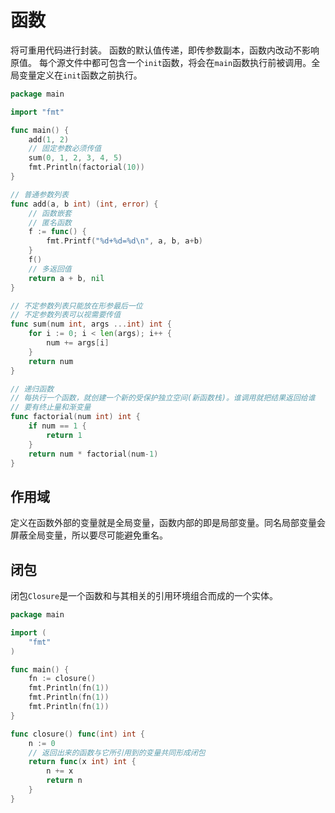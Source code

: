 # 函数

将可重用代码进行封装。
函数的默认值传递，即传参数副本，函数内改动不影响原值。
每个源文件中都可包含一个`init`函数，将会在`main`函数执行前被调用。全局变量定义在`init`函数之前执行。

```go
package main

import "fmt"

func main() {
	add(1, 2)
	// 固定参数必须传值
	sum(0, 1, 2, 3, 4, 5)
	fmt.Println(factorial(10))
}

// 普通参数列表
func add(a, b int) (int, error) {
	// 函数嵌套
	// 匿名函数
	f := func() {
		fmt.Printf("%d+%d=%d\n", a, b, a+b)
	}
	f()
	// 多返回值
	return a + b, nil
}

// 不定参数列表只能放在形参最后一位
// 不定参数列表可以视需要传值
func sum(num int, args ...int) int {
	for i := 0; i < len(args); i++ {
		num += args[i]
	}
	return num
}

// 递归函数
// 每执行一个函数，就创建一个新的受保护独立空间(新函数栈)。谁调用就把结果返回给谁
// 要有终止量和渐变量
func factorial(num int) int {
	if num == 1 {
		return 1
	}
	return num * factorial(num-1)
}
```

## 作用域

定义在函数外部的变量就是全局变量，函数内部的即是局部变量。同名局部变量会屏蔽全局变量，所以要尽可能避免重名。

## 闭包

闭包`Closure`是一个函数和与其相关的引用环境组合而成的一个实体。

```go
package main

import (
	"fmt"
)

func main() {
	fn := closure()
	fmt.Println(fn(1))
	fmt.Println(fn(1))
	fmt.Println(fn(1))
}

func closure() func(int) int {
	n := 0
	// 返回出来的函数与它所引用到的变量共同形成闭包
	return func(x int) int {
		n += x
		return n
	}
}
```
